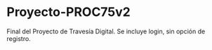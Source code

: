 # Proyecto-PROC75v2
Final del Proyecto de Travesía Digital. Se incluye login, sin opción de registro.
